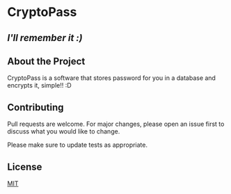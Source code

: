 # CryptoPass
## _I'll remember it :)_



## About the Project
CryptoPass is a software that stores password for you in a database and encrypts it, simple!! :D 
## Contributing
Pull requests are welcome. For major changes, please open an issue first to discuss what you would like to change.

Please make sure to update tests as appropriate.

## License
[MIT](https://choosealicense.com/licenses/mit/)
